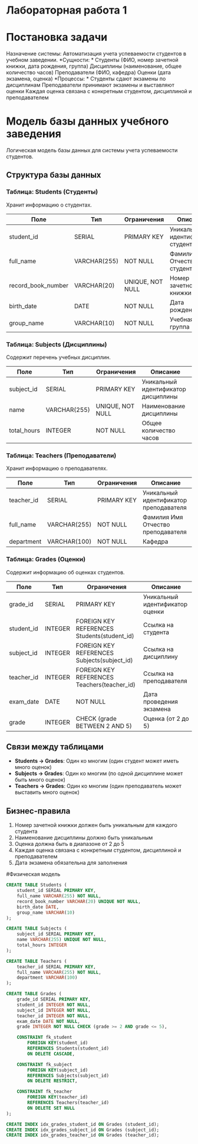 # Лабораторная работа 1
# Постановка задачи
Назначение системы: Автоматизация учета успеваемости студентов в учебном заведении.
*Сущности: *
Студенты (ФИО, номер зачетной книжки, дата рождения, группа)
Дисциплины (наименование, общее количество часов)
Преподаватели (ФИО, кафедра)
Оценки (дата экзамена, оценка)
*Процессы: *
Студенты сдают экзамены по дисциплинам
Преподаватели принимают экзамены и выставляют оценки
Каждая оценка связана с конкретным студентом, дисциплиной и преподавателем
# Модель базы данных учебного заведения

Логическая модель базы данных для системы учета успеваемости студентов.

## Структура базы данных

### Таблица: Students (Студенты)

Хранит информацию о студентах.

| Поле | Тип | Ограничения | Описание |
|------|-----|-------------|-----------|
| student_id | SERIAL | PRIMARY KEY | Уникальный идентификатор студента |
| full_name | VARCHAR(255) | NOT NULL | Фамилия Имя Отчество студента |
| record_book_number | VARCHAR(20) | UNIQUE, NOT NULL | Номер зачетной книжки |
| birth_date | DATE | NOT NULL | Дата рождения |
| group_name | VARCHAR(10) | NOT NULL | Учебная группа |

### Таблица: Subjects (Дисциплины)

Содержит перечень учебных дисциплин.

| Поле | Тип | Ограничения | Описание |
|------|-----|-------------|-----------|
| subject_id | SERIAL | PRIMARY KEY | Уникальный идентификатор дисциплины |
| name | VARCHAR(255) | UNIQUE, NOT NULL | Наименование дисциплины |
| total_hours | INTEGER | NOT NULL | Общее количество часов |

### Таблица: Teachers (Преподаватели)

Хранит информацию о преподавателях.

| Поле | Тип | Ограничения | Описание |
|------|-----|-------------|-----------|
| teacher_id | SERIAL | PRIMARY KEY | Уникальный идентификатор преподавателя |
| full_name | VARCHAR(255) | NOT NULL | Фамилия Имя Отчество преподавателя |
| department | VARCHAR(100) | NOT NULL | Кафедра |

### Таблица: Grades (Оценки)

Содержит информацию об оценках студентов.

| Поле | Тип | Ограничения | Описание |
|------|-----|-------------|-----------|
| grade_id | SERIAL | PRIMARY KEY | Уникальный идентификатор оценки |
| student_id | INTEGER | FOREIGN KEY REFERENCES Students(student_id) | Ссылка на студента |
| subject_id | INTEGER | FOREIGN KEY REFERENCES Subjects(subject_id) | Ссылка на дисциплину |
| teacher_id | INTEGER | FOREIGN KEY REFERENCES Teachers(teacher_id) | Ссылка на преподавателя |
| exam_date | DATE | NOT NULL | Дата проведения экзамена |
| grade | INTEGER | CHECK (grade BETWEEN 2 AND 5) | Оценка (от 2 до 5) |

## Связи между таблицами

- **Students → Grades**: Один ко многим (один студент может иметь много оценок)
- **Subjects → Grades**: Один ко многим (по одной дисциплине может быть много оценок)
- **Teachers → Grades**: Один ко многим (один преподаватель может выставить много оценок)

## Бизнес-правила

1. Номер зачетной книжки должен быть уникальным для каждого студента
2. Наименование дисциплины должно быть уникальным
3. Оценка должна быть в диапазоне от 2 до 5
4. Каждая оценка связана с конкретным студентом, дисциплиной и преподавателем
5. Дата экзамена обязательна для заполнения

#Физическая модель
```sql
CREATE TABLE Students (
    student_id SERIAL PRIMARY KEY,
    full_name VARCHAR(255) NOT NULL,
    record_book_number VARCHAR(20) UNIQUE NOT NULL,
    birth_date DATE,
    group_name VARCHAR(10)
);

CREATE TABLE Subjects (
    subject_id SERIAL PRIMARY KEY,
    name VARCHAR(255) UNIQUE NOT NULL,
    total_hours INTEGER
);

CREATE TABLE Teachers (
    teacher_id SERIAL PRIMARY KEY,
    full_name VARCHAR(255) NOT NULL,
    department VARCHAR(100)
);

CREATE TABLE Grades (
    grade_id SERIAL PRIMARY KEY,
    student_id INTEGER NOT NULL,
    subject_id INTEGER NOT NULL,
    teacher_id INTEGER NOT NULL,
    exam_date DATE NOT NULL,
    grade INTEGER NOT NULL CHECK (grade >= 2 AND grade <= 5),

    CONSTRAINT fk_student
        FOREIGN KEY(student_id)
        REFERENCES Students(student_id)
        ON DELETE CASCADE,

    CONSTRAINT fk_subject
        FOREIGN KEY(subject_id)
        REFERENCES Subjects(subject_id)
        ON DELETE RESTRICT,

    CONSTRAINT fk_teacher
        FOREIGN KEY(teacher_id)
        REFERENCES Teachers(teacher_id)
        ON DELETE SET NULL
);

CREATE INDEX idx_grades_student_id ON Grades (student_id);
CREATE INDEX idx_grades_subject_id ON Grades (subject_id);
CREATE INDEX idx_grades_teacher_id ON Grades (teacher_id);
```




